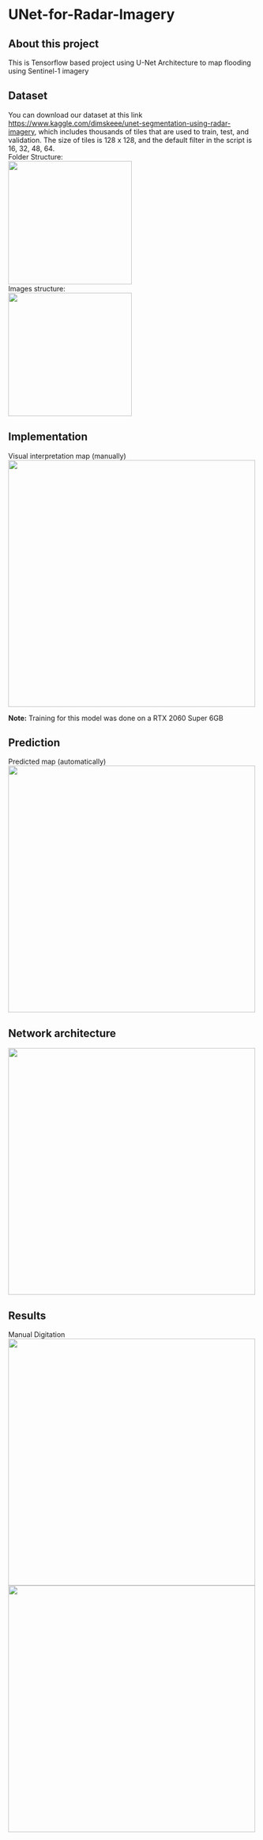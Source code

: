 # UNet-for-Radar-Imagery

## About this project
This is Tensorflow based project using U-Net Architecture to map flooding using Sentinel-1 imagery

## Dataset
You can download our dataset at this link https://www.kaggle.com/dimskeee/unet-segmentation-using-radar-imagery, which includes thousands of tiles that are used to train, test, and validation. The size of tiles is 128 x 128, and the default filter in the script is 16, 32, 48, 64. <br>
Folder Structure: <br>
<img src="https://user-images.githubusercontent.com/35564104/133217714-2584b01e-400d-4d4e-90be-a30116f84e1f.PNG" width="250"> <br>
Images structure: <br>
<img src="https://user-images.githubusercontent.com/35564104/133221680-a2bb4cad-503b-413d-be0c-db530d8a6a53.png" width="250">
## Implementation
Visual interpretation map (manually) <br>
<img src="https://user-images.githubusercontent.com/35564104/133213232-ba812ed4-73d0-4325-ad90-d653230264bb.jpeg" width="500">

**Note:** Training for this model was done on a RTX 2060 Super 6GB

## Prediction
Predicted map (automatically) <br>
<img src="https://user-images.githubusercontent.com/35564104/133213257-78cdcee6-78b9-44b5-8ce4-c971bb72f1ce.jpeg" width="500">

## Network architecture
<img src="https://user-images.githubusercontent.com/35564104/133219716-6242ce0c-ffa4-4977-bac0-54e686148fd9.png" width="500">

## Results
Manual Digitation
<img src="https://user-images.githubusercontent.com/35564104/138245023-9b077f23-a9e1-4396-b701-450d43b0c09c.png" width="500"> <br>
<img src="https://user-images.githubusercontent.com/35564104/138245042-029a7757-1fcc-4c2a-90dc-088e8dfc7407.png" width="500">
